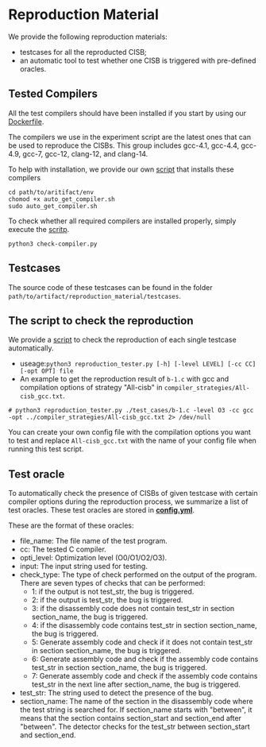 # Reproduction Material

We provide the following reproduction materials:
- testcases for all the reproducted CISB;
- an automatic tool to test whether one CISB is triggered with pre-defined oracles.

## Tested Compilers 

All the test compilers should have been installed if you start by 
using our [Dockerfile](../env/Dockerfile).

The compilers we use in the experiment script are the latest ones that can be 
used to reproduce the CISBs. This group includes 
gcc-4.1, gcc-4.4, gcc-4.9, gcc-7, gcc-12, clang-12, and clang-14.

To help with installation, we provide our own [script](../env/auto_get_compiler.sh) 
that installs these compilers
   ```
cd path/to/aritifact/env
chomod +x auto_get_compiler.sh
sudo auto_get_compiler.sh
```

To check whether all required compilers are installed properly, simply
execute the [scritp](../check-compiler.py).
```
python3 check-compiler.py
```
## Testcases
The source code of these testcases can be found in the folder 
`path/to/artifact/reproduction_material/testcases`.

## The script to check the reproduction

We provide a [script](./reproduction_tester.py) to check the reproduction of each 
single testcase automatically.
- useage:`python3 reproduction_tester.py [-h] [-level LEVEL] [-cc CC] [-opt OPT] file`
- An example to get the reproduction result of `b-1.c` with gcc and compilation options of strategy
"All-cisb" in `compiler_strategies/All-cisb_gcc.txt`.
```
# python3 reproduction_tester.py ./test_cases/b-1.c -level O3 -cc gcc -opt ../compiler_strategies/All-cisb_gcc.txt 2> /dev/null
```
You can create your own config file with the compilation options you want to test and replace `All-cisb_gcc.txt` with the name of your config file when running this test script.

## Test oracle

To automatically check the presence of CISBs of given testcase with certain compiler 
options during the reproduction process, we summarize a list of test oracles.
These test oracles are stored in [**config.yml**](./config.yml).

These are the format of these oracles:
- file_name: The file name of the test program.
- cc: The tested C compiler.
- opti_level: Optimization level (O0/O1/O2/O3).
- input: The input string used for testing.
- check_type: The type of check performed on the output of the program. There are seven types of checks that can be performed:
  - 1: if the output is not test_str, the bug is triggered.
  - 2: if the output is test_str, the bug is triggered.
  - 3: if the disassembly code does not contain test_str in section section_name, the bug is triggered.
  - 4: if the disassembly code contains test_str in section section_name, the bug is triggered.
  - 5: Generate assembly code and check if it does not contain test_str in section section_name, the bug is triggered.
  - 6: Generate assembly code and check if the assembly code contains test_str in section section_name, the bug is triggered.
  - 7: Generate assembly code and check if the assembly code contains test_str in the next line after section_name, the bug is triggered.
- test_str: The string used to detect the presence of the bug.
- section_name: The name of the section in the disassembly code where the test string is searched for. If section_name starts with "between", it means that the section contains section_start and section_end after "between". The detector checks for the test_str between section_start and section_end.
